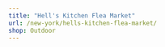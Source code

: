 ```yaml
---
title: "Hell's Kitchen Flea Market"
url: /new-york/hells-kitchen-flea-market/
shop: Outdoor
---
```


